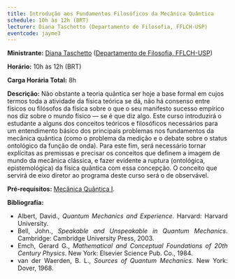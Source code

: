 ```yaml
---
title: Introdução aos Fundamentos Filosóficos da Mecânica Quântica
schedule: 10h às 12h (BRT)
lecturer: Diana Taschetto (Departamento de Filosofia, FFLCH-USP)
eventcode: jayme3
---
```


**Ministrante:** [Diana Taschetto](http://lattes.cnpq.br/6654964352487407) ([Departamento de Filosofia, FFLCH-USP](http://filosofia.fflch.usp.br/))

**Horário:** 10h às 12h (BRT)

**Carga Horária Total:** 8h

**Descrição:** Não obstante a teoria quântica ser hoje a base formal em cujos termos toda a atividade da física teórica se dá, não há consenso entre físicos  ou filósofos da física sobre o que o seu manifesto sucesso empírico nos diz sobre o mundo físico — se é que diz algo. Este curso introduzirá o estudante a alguns dos conceitos teóricos e filosóficos necessários para um entendimento básico dos principais problemas nos fundamentos da mecânica quântica (como o problema da medição e o debate sobre o status ontológico da função de onda). Para este fim, será necessário tornar explícitas as premissas e precisar os conceitos que definem a imagem de mundo da mecânica clássica, e fazer evidente a ruptura (ontológica, epistemológica) da física quântica com essa concepção. O conceito que servirá de eixo diretor ao programa deste curso será o de observável.

**Pré-requisitos:** [Mecânica Quântica I](https://uspdigital.usp.br/jupiterweb/obterDisciplina?nomdis=&sgldis=4302403).

**Bibliografia:** 

<div style="text-align: justify">
 <ul>
   <li> Albert, David., <i>Quantum Mechanics and Experience</i>. Harvard: Harvard University. </li>
   <li> Bell, John., <i>Speakable and Unspeakable in Quantum Mechanics</i>. Cambridge: Cambridge University Press, 2003. </li>
   <li>  Emch, Gerard G., <i> Mathematical and Conceptual Foundations of 20th Century Physics</i>. New York: Elsevier Science Pub. Co., 1984. </li>
   <li> van der Waerden, B. L., <i> Sources of Quantum Mechanics.</i> New York: Dover, 1968. </li>
 </ul>
</div>
